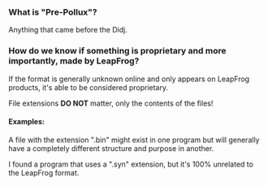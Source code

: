 ### What is "Pre-Pollux"?
Anything that came before the Didj.

### How do we know if something is proprietary and more importantly, made by LeapFrog?
If the format is generally unknown online and only appears on LeapFrog products, it's able to be considered proprietary. 

File extensions **DO NOT** matter, only the contents of the files! 

#### Examples:
A file with the extension ".bin" might exist in one program but will generally have a completely different structure and purpose in another.

I found a program that uses a ".syn" extension, but it's 100% unrelated to the LeapFrog format.
